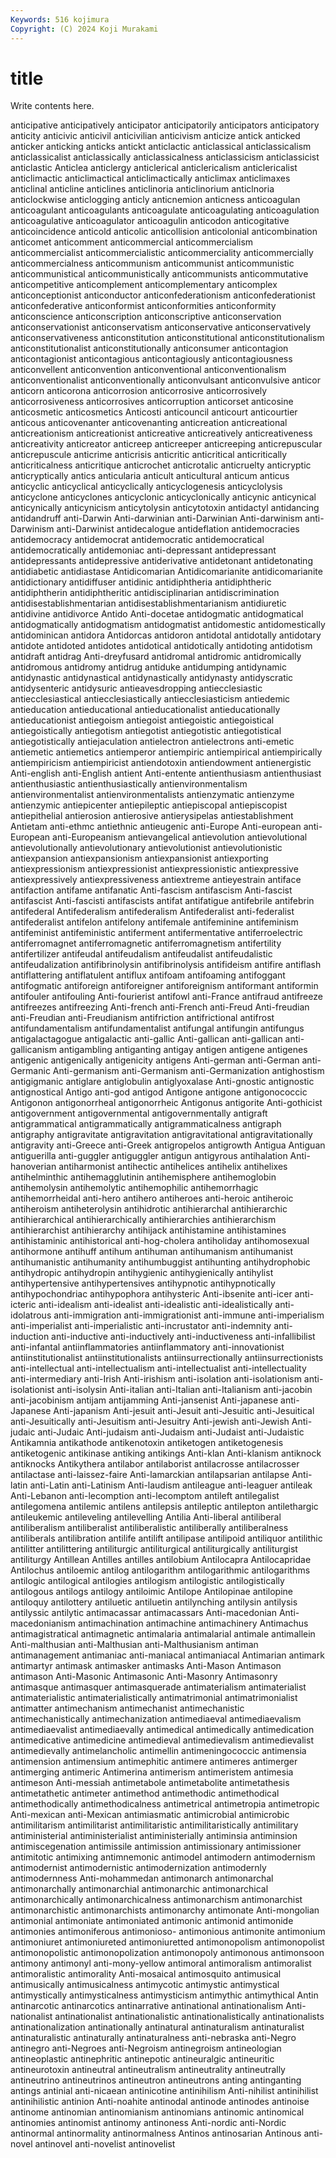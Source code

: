 ```yaml
---
Keywords: 516 kojimura
Copyright: (C) 2024 Koji Murakami
---
```


# title

Write contents here.



anticipative anticipatively anticipator anticipatorily anticipators anticipatory anticity anticivic anticivil anticivilian
anticivism anticize antick anticked anticker anticking anticks antickt anticlactic anticlassical
anticlassicalism anticlassicalist anticlassically anticlassicalness anticlassicism anticlassicist anticlastic Anticlea anticlergy anticlerical
anticlericalism anticlericalist anticlimactic anticlimactical anticlimactically anticlimax anticlimaxes anticlinal anticline anticlines
anticlinoria anticlinorium anticlnoria anticlockwise anticlogging anticly anticnemion anticness anticoagulan anticoagulant
anticoagulants anticoagulate anticoagulating anticoagulation anticoagulative anticoagulator anticoagulin anticodon anticogitative anticoincidence
anticold anticolic anticollision anticolonial anticombination anticomet anticomment anticommercial anticommercialism anticommercialist
anticommercialistic anticommerciality anticommercially anticommercialness anticommunism anticommunist anticommunistic anticommunistical anticommunistically anticommunists
anticommutative anticompetitive anticomplement anticomplementary anticomplex anticonceptionist anticonductor anticonfederationism anticonfederationist anticonfederative
anticonformist anticonformities anticonformity anticonscience anticonscription anticonscriptive anticonservation anticonservationist anticonservatism anticonservative
anticonservatively anticonservativeness anticonstitution anticonstitutional anticonstitutionalism anticonstitutionalist anticonstitutionally anticonsumer anticontagion anticontagionist
anticontagious anticontagiously anticontagiousness anticonvellent anticonvention anticonventional anticonventionalism anticonventionalist anticonventionally anticonvulsant
anticonvulsive anticor anticorn anticorona anticorrosion anticorrosive anticorrosively anticorrosiveness anticorrosives anticorruption
anticorset anticosine anticosmetic anticosmetics Anticosti anticouncil anticourt anticourtier anticous anticovenanter
anticovenanting anticreation anticreational anticreationism anticreationist anticreative anticreatively anticreativeness anticreativity anticreator
anticreep anticreeper anticreeping anticrepuscular anticrepuscule anticrime anticrisis anticritic anticritical anticritically
anticriticalness anticritique anticrochet anticrotalic anticruelty anticryptic anticryptically antics anticularia anticult
anticultural anticum anticus anticyclic anticyclical anticyclically anticyclogenesis anticyclolysis anticyclone anticyclones
anticyclonic anticyclonically anticynic anticynical anticynically anticynicism anticytolysin anticytotoxin antidactyl antidancing
antidandruff anti-Darwin Anti-darwinian anti-Darwinian Anti-darwinism anti-Darwinism anti-Darwinist antidecalogue antideflation antidemocracies
antidemocracy antidemocrat antidemocratic antidemocratical antidemocratically antidemoniac anti-depressant antidepressant antidepressants antidepressive
antiderivative antidetonant antidetonating antidiabetic antidiastase Antidicomarian Antidicomarianite antidicomarianite antidictionary antidiffuser
antidinic antidiphtheria antidiphtheric antidiphtherin antidiphtheritic antidisciplinarian antidiscrimination antidisestablishmentarian antidisestablishmentarianism antidiuretic
antidivine antidivorce Antido Anti-docetae antidogmatic antidogmatical antidogmatically antidogmatism antidogmatist antidomestic
antidomestically antidominican antidora Antidorcas antidoron antidotal antidotally antidotary antidote antidoted
antidotes antidotical antidotically antidoting antidotism antidraft antidrag Anti-dreyfusard antidromal antidromic
antidromically antidromous antidromy antidrug antiduke antidumping antidynamic antidynastic antidynastical antidynastically
antidynasty antidyscratic antidysenteric antidysuric antieavesdropping antiecclesiastic antiecclesiastical antiecclesiastically antiecclesiasticism antiedemic
antieducation antieducational antieducationalist antieducationally antieducationist antiegoism antiegoist antiegoistic antiegoistical antiegoistically
antiegotism antiegotist antiegotistic antiegotistical antiegotistically antiejaculation antielectron antielectrons anti-emetic antiemetic
antiemetics antiemperor antiempiric antiempirical antiempirically antiempiricism antiempiricist antiendotoxin antiendowment antienergistic
Anti-english anti-English antient Anti-entente antienthusiasm antienthusiast antienthusiastic antienthusiastically antienvironmentalism antienvironmentalist
antienvironmentalists antienzymatic antienzyme antienzymic antiepicenter antiepileptic antiepiscopal antiepiscopist antiepithelial antierosion
antierosive antierysipelas antiestablishment Antietam anti-ethmc antiethnic antieugenic anti-Europe Anti-european anti-European
anti-Europeanism antievangelical antievolution antievolutional antievolutionally antievolutionary antievolutionist antievolutionistic antiexpansion antiexpansionism
antiexpansionist antiexporting antiexpressionism antiexpressionist antiexpressionistic antiexpressive antiexpressively antiexpressiveness antiextreme antieyestrain
antiface antifaction antifame antifanatic Anti-fascism antifascism Anti-fascist antifascist Anti-fascisti antifascists
antifat antifatigue antifebrile antifebrin antifederal Antifederalism antifederalism Antifederalist anti-federalist antifederalist
antifelon antifelony antifemale antifeminine antifeminism antifeminist antifeministic antiferment antifermentative antiferroelectric
antiferromagnet antiferromagnetic antiferromagnetism antifertility antifertilizer antifeudal antifeudalism antifeudalist antifeudalistic antifeudalization
antifibrinolysin antifibrinolysis antifideism antifire antiflash antiflattering antiflatulent antiflux antifoam antifoaming
antifoggant antifogmatic antiforeign antiforeigner antiforeignism antiformant antiformin antifouler antifouling Anti-fourierist
antifowl anti-France antifraud antifreeze antifreezes antifreezing Anti-french anti-French anti-Freud Anti-freudian
anti-Freudian anti-Freudianism antifriction antifrictional antifrost antifundamentalism antifundamentalist antifungal antifungin antifungus
antigalactagogue antigalactic anti-gallic Anti-gallican anti-gallican anti-gallicanism antigambling antiganting antigay antigen
antigene antigenes antigenic antigenically antigenicity antigens Anti-german anti-German anti-Germanic Anti-germanism
anti-Germanism anti-Germanization antighostism antigigmanic antiglare antiglobulin antiglyoxalase Anti-gnostic antignostic antignostical
Antigo anti-god antigod Antigone antigone antigonococcic Antigonon antigonorrheal antigonorrheic Antigonus
antigorite Anti-gothicist antigovernment antigovernmental antigovernmentally antigraft antigrammatical antigrammatically antigrammaticalness antigraph
antigraphy antigravitate antigravitation antigravitational antigravitationally antigravity anti-Greece anti-Greek antigropelos antigrowth
Antigua Antiguan antiguerilla anti-guggler antiguggler antigun antigyrous antihalation Anti-hanoverian antiharmonist
antihectic antihelices antihelix antihelixes antihelminthic antihemagglutinin antihemisphere antihemoglobin antihemolysin antihemolytic
antihemophilic antihemorrhagic antihemorrheidal anti-hero antihero antiheroes anti-heroic antiheroic antiheroism antiheterolysin
antihidrotic antihierarchal antihierarchic antihierarchical antihierarchically antihierarchies antihierarchism antihierarchist antihierarchy antihijack
antihistamine antihistamines antihistaminic antihistorical anti-hog-cholera antiholiday antihomosexual antihormone antihuff antihum
antihuman antihumanism antihumanist antihumanistic antihumanity antihumbuggist antihunting antihydrophobic antihydropic antihydropin
antihygienic antihygienically antihylist antihypertensive antihypertensives antihypnotic antihypnotically antihypochondriac antihypophora antihysteric
Anti-ibsenite anti-icer anti-icteric anti-idealism anti-idealist anti-idealistic anti-idealistically anti-idolatrous anti-immigration anti-immigrationist
anti-immune anti-imperialism anti-imperialist anti-imperialistic anti-incrustator anti-indemnity anti-induction anti-inductive anti-inductively anti-inductiveness
anti-infallibilist anti-infantal antiinflammatories antiinflammatory anti-innovationist antiinstitutionalist antiinstitutionalists antiinsurrectionally antiinsurrectionists anti-intellectual
anti-intellectualism anti-intellectualist anti-intellectuality anti-intermediary anti-Irish Anti-irishism anti-isolation anti-isolationism anti-isolationist anti-isolysin
Anti-italian anti-Italian anti-Italianism anti-jacobin anti-jacobinism antijam antijamming Anti-jansenist Anti-japanese anti-Japanese
Anti-japanism Anti-jesuit anti-Jesuit anti-Jesuitic anti-Jesuitical anti-Jesuitically anti-Jesuitism anti-Jesuitry Anti-jewish anti-Jewish
Anti-judaic anti-Judaic Anti-judaism anti-Judaism anti-Judaist anti-Judaistic Antikamnia antikathode antikenotoxin antiketogen
antiketogenesis antiketogenic antikinase antiking antikings Anti-klan Anti-klanism antiknock antiknocks Antikythera
antilabor antilaborist antilacrosse antilacrosser antilactase anti-laissez-faire Anti-lamarckian antilapsarian antilapse Anti-latin
anti-Latin anti-Latinism Anti-laudism antileague anti-leaguer antileak Anti-Lebanon anti-lecomption anti-lecomptom antileft
antilegalist antilegomena antilemic antilens antilepsis antileptic antilepton antilethargic antileukemic antileveling
antilevelling Antilia Anti-liberal antiliberal antiliberalism antiliberalist antiliberalistic antiliberally antiliberalness antiliberals
antilibration antilife antilift antilipase antilipoid antiliquor antilithic antilitter antilittering antiliturgic
antiliturgical antiliturgically antiliturgist antiliturgy Antillean Antilles antilles antilobium Antilocapra Antilocapridae
Antilochus antiloemic antilog antilogarithm antilogarithmic antilogarithms antilogic antilogical antilogies antilogism
antilogistic antilogistically antilogous antilogs antilogy antiloimic Antilope Antilopinae antilopine antiloquy
antilottery antiluetic antiluetin antilynching antilysin antilysis antilyssic antilytic antimacassar antimacassars
Anti-macedonian Anti-macedonianism antimachination antimachine antimachinery Antimachus antimagistratical antimagnetic antimalaria antimalarial
antimale antimallein Anti-malthusian anti-Malthusian anti-Malthusianism antiman antimanagement antimaniac anti-maniacal antimaniacal
Antimarian antimark antimartyr antimask antimasker antimasks Anti-Mason Antimason antimason Anti-Masonic
Antimasonic Anti-Masonry Antimasonry antimasque antimasquer antimasquerade antimaterialism antimaterialist antimaterialistic antimaterialistically
antimatrimonial antimatrimonialist antimatter antimechanism antimechanist antimechanistic antimechanistically antimechanization antimediaeval antimediaevalism
antimediaevalist antimediaevally antimedical antimedically antimedication antimedicative antimedicine antimedieval antimedievalism antimedievalist
antimedievally antimelancholic antimellin antimeningococcic antimensia antimension antimensium antimephitic antimere antimeres
antimerger antimerging antimeric Antimerina antimerism antimeristem antimesia antimeson Anti-messiah antimetabole
antimetabolite antimetathesis antimetathetic antimeter antimethod antimethodic antimethodical antimethodically antimethodicalness antimetrical
antimetropia antimetropic Anti-mexican anti-Mexican antimiasmatic antimicrobial antimicrobic antimilitarism antimilitarist antimilitaristic
antimilitaristically antimilitary antiministerial antiministerialist antiministerially antiminsia antiminsion antimiscegenation antimissile antimission
antimissionary antimissioner antimitotic antimixing antimnemonic antimodel antimodern antimodernism antimodernist antimodernistic
antimodernization antimodernly antimodernness Anti-mohammedan antimonarch antimonarchal antimonarchally antimonarchial antimonarchic antimonarchical
antimonarchically antimonarchicalness antimonarchism antimonarchist antimonarchistic antimonarchists antimonarchy antimonate Anti-mongolian antimonial
antimoniate antimoniated antimonic antimonid antimonide antimonies antimoniferous antimonioso- antimonious antimonite
antimonium antimoniuret antimoniureted antimoniuretted antimonopolism antimonopolist antimonopolistic antimonopolization antimonopoly antimonous
antimonsoon antimony antimonyl anti-mony-yellow antimoral antimoralism antimoralist antimoralistic antimorality Anti-mosaical
antimosquito antimusical antimusically antimusicalness antimycotic antimystic antimystical antimystically antimysticalness antimysticism
antimythic antimythical Antin antinarcotic antinarcotics antinarrative antinational antinationalism Anti-nationalist antinationalist
antinationalistic antinationalistically antinationalists antinationalization antinationally antinatural antinaturalism antinaturalist antinaturalistic antinaturally
antinaturalness anti-nebraska anti-Negro antinegro anti-Negroes anti-Negroism antinegroism antineologian antineoplastic antinephritic
antinepotic antineuralgic antineuritic antineurotoxin antineutral antineutralism antineutrality antineutrally antineutrino antineutrinos
antineutron antineutrons anting antinganting antings antinial anti-nicaean antinicotine antinihilism Anti-nihilist
antinihilist antinihilistic antinion Anti-noahite antinodal antinode antinodes antinoise antinome antinomian
antinomianism antinomians antinomic antinomical antinomies antinomist antinomy antinoness Anti-nordic anti-Nordic
antinormal antinormality antinormalness Antinos antinosarian Antinous anti-novel antinovel anti-novelist antinovelist

